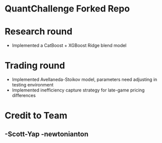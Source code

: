 # QuantChallenge Forked Repo

# Research round
- Implemented a CatBoost + XGBoost Ridge blend model

# Trading round
- Implemented Avellaneda-Stoikov model, parameters need adjusting in testing environment
- Implemented inefficiency capture strategy for late-game pricing differences

# Credit to Team
-Scott-Yap
-newtonianton
-
